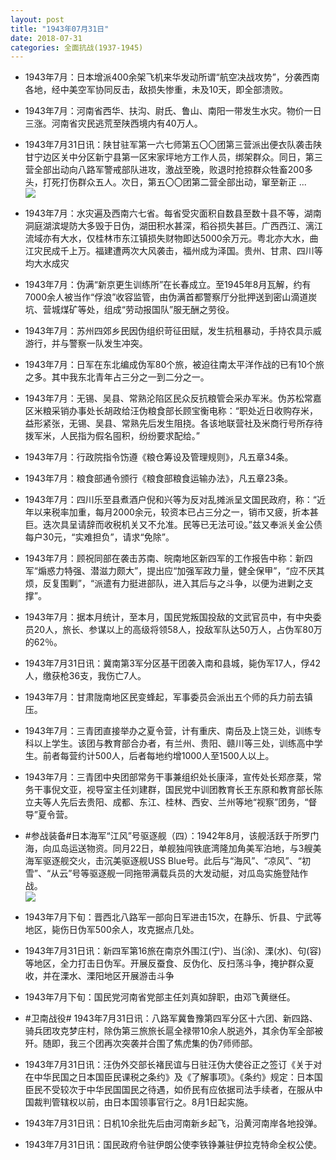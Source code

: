 ```yaml
---
layout: post
title: "1943年07月31日"
date: 2018-07-31
categories: 全面抗战(1937-1945)
---
```


<meta name="referrer" content="no-referrer" />

- 1943年7月：日本增派400余架飞机来华发动所谓“航空决战攻势”，分袭西南各地，经中美空军协同反击，敌损失惨重，未及10天，即全部溃败。 

- 1943年7月：河南省西华、扶沟、尉氏、鲁山、南阳一带发生水灾。物价一日三涨。河南省灾民逃荒至陕西境内有40万人。 

- 1943年7月31日讯：陕甘驻军第一六七师第五〇〇团第三营派出便衣队袭击陕甘宁边区关中分区新宁县第一区宋家坪地方工作人员，绑架群众。同日，第三营全部出动向八路军警戒部队进攻，激战至晚，败退时抢掠群众牲畜200多头，打死打伤群众五人。次日，第五〇〇团第二营全部出动，窜至新正 ... <br/><img src="https://wx4.sinaimg.cn/large/aca367d8ly1fttbjtp02rj20c80900ss.jpg" />

- 1943年7月：水灾遍及西南六七省。每省受灾面积自数县至数十县不等，湖南洞庭湖滨堤防大多毁于日伪，湖田积水甚深，稻谷损失甚巨。广西西江、漓江流域亦有大水，仅桂林市东江镇损失财物即达5000余万元。粤北亦大水，曲江灾民成千上万。福建遭两次大风袭击，福州成为泽国。贵州、甘肃、四川等均大水成灾 

- 1943年7月：伪满“新京更生训练所”在长春成立。至1945年8月瓦解，约有7000余人被当作“俘浪”收容监管，由伪满首都警察厅分批押送到密山滴道炭坑、营城煤矿等处，组成“劳动报国队”服无酬之劳役。 

- 1943年7月：苏州四郊乡民因伪组织苛征田赋，发生抗租暴动，手持农具示威游行，并与警察一队发生冲突。 

- 1943年7月：日军在东北编成伪军80个旅，被迫往南太平洋作战的已有10个旅之多。其中我东北青年占三分之一到二分之一。 

- 1943年7月：无锡、吴县、常熟沦陷区民众反抗粮管会采办军米。伪苏松常嘉区米粮采销办事处长胡政给汪伪粮食部长顾宝衡电称：“职处近日收购存米，益形紧张，无锡、吴县、常熟先后发生阻挠。各该地联营社及米商行号所存待拨军米，人民指为假名囤积，纷纷要求配给。” 

- 1943年7月：行政院指令饬遵《粮仓筹设及管理规则》，凡五章34条。 

- 1943年7月：粮食部通令颁行《粮食部粮食运输办法》，凡五章23条。 

- 1943年7月：四川乐至县煮酒户倪和兴等为反对乱摊派呈文国民政府，称：“近年以来税率加重，每月2000余元，较资本已占三分之一，销市又疲，折本甚巨。迭次具呈请辞而收税机关又不允准。民等已无法可设。”兹又奉派关金公债每户30元，“实难担负”，请求“免除”。 

- 1943年7月：顾祝同部在袭击苏南、皖南地区新四军的工作报告中称：新四军“煽惑力特强、潜滋力颇大”，提出应“加强军政力量，健全保甲”，“应不厌其烦，反复围剿”，“派遣有力挺进部队，进入其后与之斗争，以便为进剿之支撑”。 

- 1943年7月：据本月统计，至本月，国民党叛国投敌的文武官员中，有中央委员20人，旅长、参谋以上的高级将领58人，投敌军队达50万人，占伪军80万的62％。 

- 1943年7月31日讯：冀南第3军分区基干团袭入南和县城，毙伪军17人，俘42人，缴获枪36支，我伤亡7人。 

- 1943年7月：甘肃陇南地区民变蜂起，军事委员会派出五个师的兵力前去镇压。 

- 1943年7月：三青团直接举办之夏令营，计有重庆、南岳及上饶三处，训练专科以上学生。该团与教育部合办者，有兰州、贵阳、赣川等三处，训练高中学生。前者每营约计500人，后者每地约增1000人至1500人以上。 

- 1943年7月：三青团中央团部常务干事兼组织处长康泽，宣传处长郑彦棻，常务干事倪文亚，视导室主任刘建群，国民党中训团教育长王东原和教育部长陈立夫等人先后去贵阳、成都、东江、桂林、西安、兰州等地“视察”团务，“督导”夏令营。 

- #参战装备#日本海军“江风”号驱逐舰（四）：1942年8月，该舰活跃于所罗门海，向瓜岛运送物资。同月22日，单舰独闯铁底湾隆加角美军泊地，与3艘美海军驱逐舰交火，击沉美驱逐舰USS Blue号。此后与“海风”、“凉风”、“初雪”、“从云”号等驱逐舰一同拖带满载兵员的大发动艇，对瓜岛实施登陆作战。 <br/><img src="https://wx1.sinaimg.cn/large/aca367d8ly1ftstcezlx5j20dz0cpadj.jpg" />

- 1943年7月下旬：晋西北八路军一部向日军进击15次，在静乐、忻县、宁武等地区，毙伤日伪军500余人，攻克据点几处。 

- 1943年7月31日讯：新四军第16旅在南京外围江(宁)、当(涂)、溧(水)、句(容)等地区，全力打击日伪军。开展反蚕食、反伪化、反扫荡斗争，掩护群众夏收，并在溧水、溧阳地区开展游击斗争 

- 1943年7月下旬：国民党河南省党部主任刘真如辞职，由邓飞黄继任。 

- #卫南战役# 1943年7月31日讯：八路军冀鲁豫第四军分区十六团、新四路、骑兵团攻克梦庄村，除伪第三旅旅长扈全禄带10余人脱逃外，其余伪军全部被歼。随即，我三个团再次突袭并合围了焦虎集的伪7师师部。 

- 1943年7月31日讯：汪伪外交部长褚民谊与日驻汪伪大使谷正之签订《关于对在中华民国之日本国臣民课税之条约》及《了解事项》。《条约》规定：日本国臣民不受较次于中华民国国民之待遇，如侨民有应依据司法手续者，在服从中国裁判管辖权以前，由日本国领事官行之。8月1日起实施。 

- 1943年7月31日讯：日机10余批先后由河南新乡起飞，沿黄河南岸各地投弹。 

- 1943年7月31日讯：国民政府令驻伊朗公使李铁铮兼驻伊拉克特命全权公使。 

